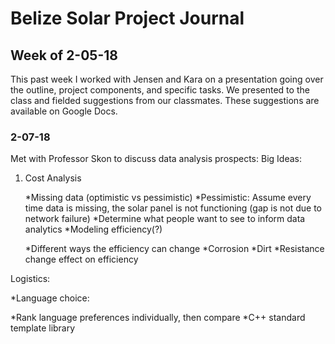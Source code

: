 # Belize Solar Project Journal 

## Week of 2-05-18

This past week I worked with Jensen and Kara on a presentation going over the outline, project components, and specific tasks. We presented to the class and fielded suggestions from our classmates. These suggestions are available on Google Docs.

### 2-07-18

Met with Professor Skon to discuss data analysis prospects:
Big Ideas:
1. Cost Analysis

   *Missing data (optimistic vs pessimistic)
   *Pessimistic: Assume every time data is missing, the solar panel is not functioning (gap is not due to network failure)
   *Determine what people want to see to inform data analytics
   *Modeling efficiency(?)

   *Different ways the efficiency can change
   *Corrosion
   *Dirt
   *Resistance change effect on efficiency


Logistics:

*Language choice:

*Rank language preferences individually, then compare
*C++ standard template library
